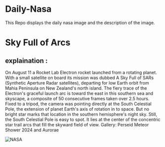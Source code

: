 # Daily-Nasa

This Repo displays the daily nasa image and the description of the image.

<!--NASA-->
# Sky Full of Arcs
## explaination :

On August 11 a Rocket Lab Electron rocket launched from a rotating planet. With a small satellite on board its mission was dubbed A Sky Full of SARs (Synthetic Aperture Radar satellites), departing for low Earth orbit from Mahia Peninsula on New Zealand's north island. The fiery trace of the Electron's graceful launch arc is toward the east in this southern sea and skyscape, a composite of 50 consecutive frames taken over 2.5 hours. Fixed to a tripod, the camera was pointing directly at the South Celestial Pole, the extension of planet Earth's axis of rotation in to space. But no bright star marks that location in the southern hemisphere's night sky. Still, the South Celestial Pole is easy to spot. It lies at the center of the concentric star trail arcs that fill the skyward field of view.   Gallery: Perseid Meteor Shower 2024 and Aurorae

![NASA](https://apod.nasa.gov/apod/image/2408/RocketGannaway_1100c.jpg)
<!--/NASA-->